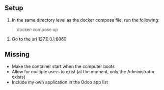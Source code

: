 ## Setup
1. In the same directory level as the docker compose file, run the following:
> docker-compose up
2. Go to the url 127.0.0.1:8069

## Missing
- Make the container start when the computer boots
- Allow for multiple users to exist (at the moment, only the Administrator exists)
- Include my own application in the Odoo app list